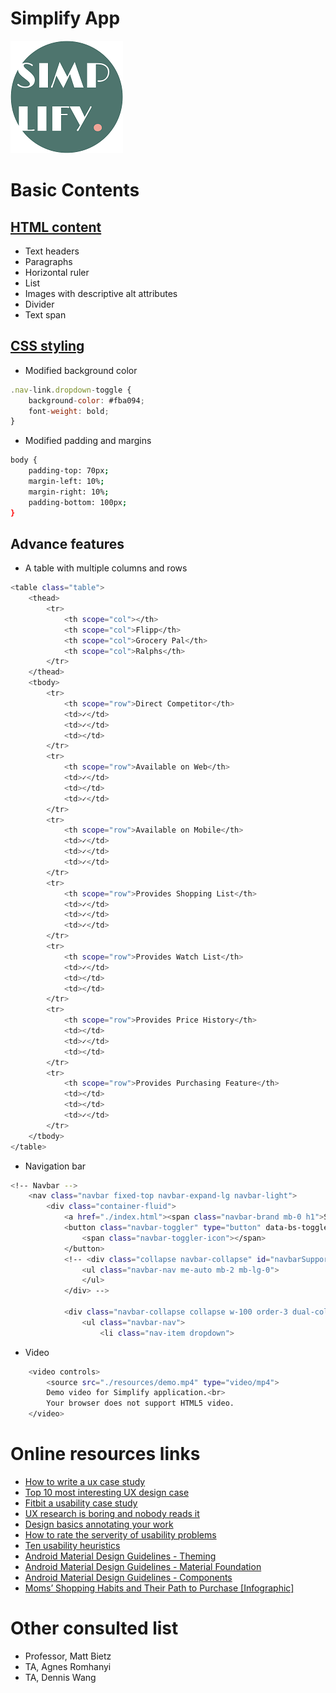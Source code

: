 # Simplify App

![](https://github.com/angelsjiang/Simplify/blob/main/logo.png)

# Basic Contents
## [HTML content](https://github.com/angelsjiang/Simplify/blob/main/index.html)

- Text headers
- Paragraphs
- Horizontal ruler
- List
- Images with descriptive alt attributes
- Divider
- Text span

## [CSS styling](https://github.com/angelsjiang/Simplify/blob/main/assets/style.css)

- Modified background color
```js
.nav-link.dropdown-toggle {
    background-color: #fba094;
    font-weight: bold;
}
```

- Modified padding and margins
```sh
body {
    padding-top: 70px;
    margin-left: 10%;
    margin-right: 10%;
    padding-bottom: 100px;
}
```
## Advance features
- A table with multiple columns and rows
```sh
<table class="table">
    <thead>
        <tr>
            <th scope="col"></th>
            <th scope="col">Flipp</th>
            <th scope="col">Grocery Pal</th>
            <th scope="col">Ralphs</th>
        </tr>    
    </thead>
    <tbody>
        <tr>
            <th scope="row">Direct Competitor</th>
            <td>✓</td>
            <td>✓</td>
            <td></td>
        </tr>
        <tr>
            <th scope="row">Available on Web</th>
            <td>✓</td>
            <td></td>
            <td>✓</td>
        </tr>
        <tr>
            <th scope="row">Available on Mobile</th>
            <td>✓</td>
            <td>✓</td>
            <td>✓</td>
        </tr>
        <tr>
            <th scope="row">Provides Shopping List</th>
            <td>✓</td>
            <td>✓</td>
            <td>✓</td>
        </tr>
        <tr>
            <th scope="row">Provides Watch List</th>
            <td>✓</td>
            <td></td>
            <td></td>
        </tr>
        <tr>
            <th scope="row">Provides Price History</th>
            <td></td>
            <td>✓</td>
            <td></td>
        </tr>
        <tr>
            <th scope="row">Provides Purchasing Feature</th>
            <td></td>
            <td></td>
            <td>✓</td>
        </tr>
    </tbody>
</table>
```
- Navigation bar
```sh
<!-- Navbar -->
    <nav class="navbar fixed-top navbar-expand-lg navbar-light">
        <div class="container-fluid">
            <a href="./index.html"><span class="navbar-brand mb-0 h1">SIMPLIFY</span></a>
            <button class="navbar-toggler" type="button" data-bs-toggle="collapse" data-bs-target="#navbarSupportedContent" aria-controls="navbarSupportedContent" aria-expanded="false" aria-label="Toggle navigation">
                <span class="navbar-toggler-icon"></span>
            </button>
            <!-- <div class="collapse navbar-collapse" id="navbarSupportedContent">
                <ul class="navbar-nav me-auto mb-2 mb-lg-0">
                </ul>
            </div> -->

            <div class="navbar-collapse collapse w-100 order-3 dual-collapse2">
                <ul class="navbar-nav">
                    <li class="nav-item dropdown">
```
- Video
```sh
    <video controls>
        <source src="./resources/demo.mp4" type="video/mp4">
        Demo video for Simplify application.<br>
        Your browser does not support HTML5 video.
    </video>
```

# Online resources links

- [How to write a ux case study](https://www.invisionapp.com/inside-design/how-to-write-a-ux-case-study/)
- [Top 10 most interesting UX design case](https://medium.muz.li/top-10-most-interesting-ux-design-case-studies-to-inspire-your-service-reinvention-in-2018-ea2309e4104b)
- [Fitbit a usability case study](https://uxdesign.cc/fitbit-a-usability-case-study-b23e4c539c3c)
- [UX research is boring and nobody reads it](https://blog.prototypr.io/ux-research-is-boring-and-nobody-reads-it-668edbfc804a)
- [Design basics annotating your work](https://medium.com/wayfair-design/design-basics-annotating-your-work-6eac0562097f)
- [How to rate the serverity of usability problems](https://www.nngroup.com/articles/how-to-rate-the-severity-of-usability-problems/)
- [Ten usability heuristics](https://www.nngroup.com/articles/ten-usability-heuristics/)
- [Android Material Design Guidelines - Theming](https://material.io/develop/android)
- [Android Material Design Guidelines - Material Foundation](https://material.io/design)
- [Android Material Design Guidelines - Components](https://material.io/components)
- [Moms’ Shopping Habits and Their Path to Purchase [Infographic]](https://www.fluentco.com/blog/moms-shopping-habits/)

# Other consulted list
- Professor, Matt Bietz
- TA, Agnes Romhanyi
- TA, Dennis Wang
